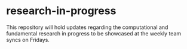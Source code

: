 # research-in-progress
This repository will hold updates regarding the computational and fundamental research in progress to be showcased at the weekly team syncs on Fridays.
